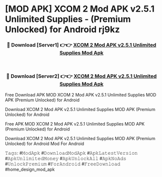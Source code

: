 # [MOD APK] XCOM 2 Mod APK v2.5.1 Unlimited Supplies - (Premium Unlocked) for Android rj9kz



<div align="center">
<h3>🔴 Download [Server1] 👉👉 <a href="https://momento.my/?title=XCOM_2_Mod_APK_v2.5.1_Unlimited_Supplies">XCOM 2 Mod APK v2.5.1 Unlimited Supplies Mod Apk</a></h3><br>

<h3>🔴 Download [Server2] 👉👉 <a href="https://momento.my/?title=XCOM_2_Mod_APK_v2.5.1_Unlimited_Supplies">XCOM 2 Mod APK v2.5.1 Unlimited Supplies Mod Apk</a></h3>
</div>



Free Download APK MOD XCOM 2 Mod APK v2.5.1 Unlimited Supplies MOD APK (Premium Unlocked) for Android

Download XCOM 2 Mod APK v2.5.1 Unlimited Supplies MOD APK (Premium Unlocked) for Android

Free APK MOD XCOM 2 Mod APK v2.5.1 Unlimited Supplies MOD APK (Premium Unlocked) for Android

Download XCOM 2 Mod APK v2.5.1 Unlimited Supplies MOD APK (Premium Unlocked) for Android Mod For Android

𝚃𝚊𝚐𝚜: #𝙼𝚘𝚍𝙰𝚙𝚔 #𝙳𝚘𝚠𝚗𝚕𝚘𝚊𝚍𝙼𝚘𝚍𝙰𝚙𝚔 #𝙰𝚙𝚔𝙻𝚊𝚝𝚎𝚜𝚝𝚅𝚎𝚛𝚜𝚒𝚘𝚗 #𝙰𝚙𝚔𝚄𝚗𝚕𝚒𝚖𝚒𝚝𝚎𝚍𝙼𝚘𝚗𝚎𝚢 #𝙰𝚙𝚔𝚄𝚗𝚕𝚘𝚌𝚔𝙰𝚕𝚕 #𝙰𝚙𝚔𝙽𝚘𝙰𝚍𝚜 #𝚄𝚗𝚕𝚘𝚌𝚔𝙿𝚛𝚎𝚖𝚒𝚞𝚖 #𝙵𝚘𝚛𝙰𝚗𝚍𝚛𝚘𝚒𝚍 #𝙵𝚛𝚎𝚎𝙳𝚘𝚠𝚗𝚕𝚘𝚊𝚍 #home_design_mod_apk
